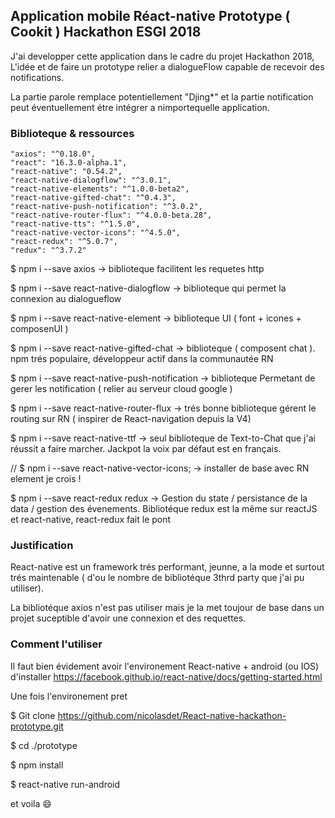 ## Application mobile Réact-native Prototype ( Cookit ) Hackathon ESGI 2018  ##

J'ai developper cette application dans le cadre du projet Hackathon 2018,
L'idée et de faire un prototype relier a dialogueFlow capable de recevoir des notifications.

La partie parole remplace potentiellement "Djing*" et la partie notification peut éventuellement étre intégrer a nimportequelle application. 


### Biblioteque & ressources ###


    "axios": "^0.18.0",
    "react": "16.3.0-alpha.1",
    "react-native": "0.54.2",
    "react-native-dialogflow": "^3.0.1",
    "react-native-elements": "^1.0.0-beta2",
    "react-native-gifted-chat": "^0.4.3",
    "react-native-push-notification": "^3.0.2",
    "react-native-router-flux": "^4.0.0-beta.28",
    "react-native-tts": "^1.5.0",
    "react-native-vector-icons": "^4.5.0",
    "react-redux": "^5.0.7",
    "redux": "^3.7.2"



$ npm i --save axios       								-> biblioteque facilitent les requetes http

$ npm i --save react-native-dialogflow 					-> biblioteque qui permet la connexion au dialogueflow

$ npm i --save react-native-element 				    -> biblioteque UI ( font + icones + composenUI )

$ npm i --save react-native-gifted-chat					-> biblioteque ( composent chat ). npm trés populaire, développeur actif dans la communautée RN

$ npm i --save react-native-push-notification 			-> biblioteque Permetant de gerer les notification ( relier au serveur cloud google )

$ npm i --save react-native-router-flux 						-> trés bonne biblioteque gérent le routing sur RN ( inspirer de React-navigation depuis la V4)

$ npm i --save react-native-ttf 								-> seul biblioteque de Text-to-Chat que j'ai réussit a faire marcher. Jackpot la voix par défaut est en français.

// $ npm i --save react-native-vector-icons;  					-> installer de base avec RN element je crois ! 

$ npm i --save react-redux redux 						-> Gestion du state / persistance de la data / gestion des évenements. Bibliotéque redux est la même sur reactJS et react-native, react-redux fait le pont


### Justification ###

React-native est un framework trés performant, jeunne, a la mode et surtout trés maintenable ( d'ou le nombre de bibliotéque 3thrd party que j'ai pu utiliser). 

La bibliotéque axios n'est pas utiliser mais je la met toujour de base dans un projet suceptible d'avoir une connexion et des requettes. 



### Comment l'utiliser ###


Il faut bien évidement avoir l'environement React-native + android (ou IOS)  d'installer 
https://facebook.github.io/react-native/docs/getting-started.html


Une fois l'environement pret 

$ Git clone https://github.com/nicolasdet/React-native-hackathon-prototype.git

$ cd ./prototype

$ npm install

$ react-native run-android 

et voila :smile:
